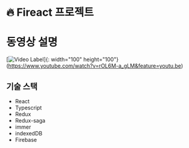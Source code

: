 # 🔥 Fireact 프로젝트


# 동영상 설명
[![Video Label](https://cdn.pixabay.com/photo/2018/04/30/18/57/youtube-3363633_960_720.png)]{: width="100" height="100"}(https://www.youtube.com/watch?v=rOL6M-a_gLM&feature=youtu.be)

## 기술 스택

- React
- Typescript
- Redux
- Redux-saga
- immer
- indexedDB
- Firebase



